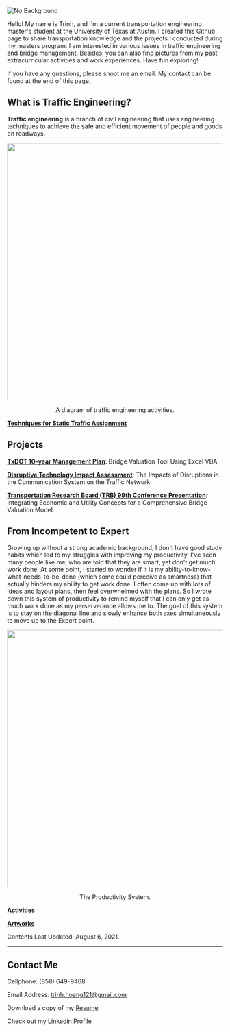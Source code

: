 ![No Background](https://user-images.githubusercontent.com/47671910/73321257-87df8b00-4207-11ea-9f74-72b200267ed9.png)

Hello! My name is Trinh, and I'm a current transportation engineering master's student at the University of Texas at Austin. I created this Github page to share transportation knowledge and the projects I conducted during my masters program. I am interested in various issues in traffic engineering and bridge management. Besides, you can also find pictures from my past extracurricular activities and work experiences. Have fun exploring!

If you have any questions, please shoot me an email. My contact can be found at the end of this page.

## What is Traffic Engineering?
**Traffic engineering** is a branch of civil engineering that uses engineering techniques to achieve the safe and efficient movement of people and goods on roadways.

<p align="center">
  <img width="600" src="https://user-images.githubusercontent.com/47671910/71696087-a9209900-2d79-11ea-9f10-94166cceb84d.png">
</p>

<p align="center">
  A diagram of traffic engineering activities.
</p>

[**Techniques for Static Traffic Assignment**](https://github.com/trinhshub/trinhshub.github.io/files/4017511/Organization.Chart.of.Transportation.Network.Analysis.pdf)

## Projects

[**TxDOT 10-year Management Plan**](https://trinhshub.github.io/Bridge-Management/): Bridge Valuation Tool Using Excel VBA

[**Disruptive Technology Impact Assessment**](https://trinhshub.github.io/Navigation-Systems-Disruptions/): The Impacts of Disruptions in the Communication System on the Traffic Network

[**Transportation Research Board (TRB) 99th Conference Presentation**](https://trinhshub.github.io/Papers/): Integrating Economic and Utility Concepts for a Comprehensive Bridge Valuation Model.

## From Incompetent to Expert
Growing up without a strong academic background, I don't have good study habits which led to my struggles with improving my productivity. I've seen many people like me, who are told that they are smart, yet don't get much work done. At some point, I started to wonder if it is my ability-to-know-what-needs-to-be-done (which some could perceive as smartness) that actually hinders my ability to get work done. I often come up with lots of ideas and layout plans, then feel overwhelmed with the plans. So I wrote down this system of productivity to remind myself that I can only get as much work done as my perserverance allows me to. The goal of this system is to stay on the diagonal line and slowly enhance both axes simultaneously to move up to the Expert point.

<p align="center">
  <img width="600" src="https://user-images.githubusercontent.com/47671910/128548273-7ce2b27f-0250-49dd-b052-fd5c8338c742.jpeg">
</p>

<p align="center">
  The Productivity System.
</p>

[**Activities**](https://trinhshub.github.io/Activities/)

[**Artworks**](https://trinhshub.github.io/Artworks/)
  
Contents Last Updated: August 6, 2021.

____________________________________________________________________________________________________________________________

## Contact Me

Cellphone: (858) 649-9468

Email Address: trinh.hoang121@gmail.com

Download a copy of my [Resume](https://github.com/trinhshub/Navigation-Systems-Disruptions/files/3821247/Resume.-.Trinh.Hoang.docx)

Check out my [Linkedin Profile](https://www.linkedin.com/in/trinhhoang1/)



